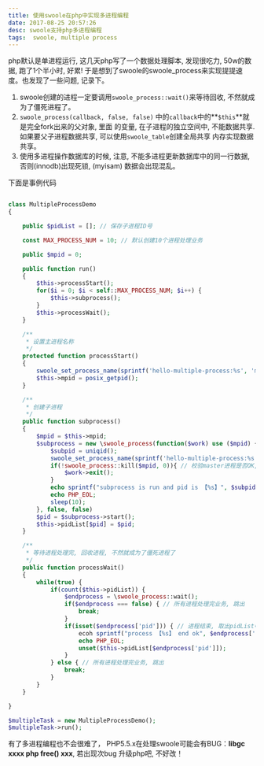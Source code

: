 ```yaml
---
title: 使用swoole在php中实现多进程编程
date: 2017-08-25 20:57:26
desc: swoole支持php多进程编程
tags:  swoole, multiple process
---
```


php默认是单进程运行, 这几天php写了一个数据处理脚本, 发现很吃力, 50w的数据, 跑了1个半小时, 好累!
于是想到了swoole的swoole_process来实现提提速度。也发现了一些问题, 记录下。

1. swoole创建的进程一定要调用`swoole_process::wait()`来等待回收, 不然就成为了僵死进程了。
2. `swoole_process(callback, false, false)` 中的`callback`中的**`$this`**就是完全fork出来的父对象, 里面
的变量, 在子进程的独立空间中, 不能数据共享. 如果要父子进程数据共享, 可以使用`swoole_table`创建全局共享
内存实现数据共享。
3. 使用多进程操作数据库的时候, 注意, 不能多进程更新数据库中的同一行数据, 否则(innodb)出现死锁, (myisam)
数据会出现混乱。

下面是事例代码

```php

class MultipleProcessDemo 
{

    public $pidList = []; // 保存子进程ID号

    const MAX_PROCESS_NUM = 10; // 默认创建10个进程处理业务

    public $mpid = 0;

    public function run() 
    {
        $this->processStart();
        for($i = 0; $i < self::MAX_PROCESS_NUM; $i++) {
            $this->subprocess();
        }
        $this->processWait();
    }

    /**
     * 设置主进程名称
     */
    protected function processStart()
    {
        swoole_set_process_name(sprintf('hello-multiple-process:%s', 'master'));
        $this->mpid = posix_getpid();
    }

    /**
     * 创建子进程
     */
    public function subprocess()
    {
        $mpid = $this->mpid;
        $subprocess = new \swoole_process(function($work) use ($mpid) {
            $subpid = uniqid();
            swoole_set_process_name(sprintf('hello-multiple-process:%s', $subpid));
            if(!swoole_process::kill($mpid, 0)){ // 校验master进程是否OK, 
                $work->exit();
            }
            echo sprintf("subprocess is run and pid is 【%s】", $subpid);
            echo PHP_EOL;
            sleep(10);
        }, false, false)
        $pid = $subprocess->start();
        $this->pidList[$pid] = $pid;
    }

    /**
     * 等待进程处理完, 回收进程, 不然就成为了僵死进程了
     */
    public function processWait()
    {
        while(true) {
            if(count($this->pidList)) {
                $endprocess = \swoole_process::wait();
                if($endprocess === false) { // 所有进程处理完业务, 跳出
                    break;
                }
                if(isset($endprocess['pid'])) { // 进程结束, 取出pidList中的数量
                    ecoh sprintf("process 【%s】 end ok", $endprocess['pid']);
                    echo PHP_EOL;
                    unset($this->pidList[$endprocess['pid']]);
                }
            } else { // 所有进程处理完业务, 跳出
                break;
            }
        }
    }

}

$multipleTask = new MultipleProcessDemo();
$multipleTask->run();

```

有了多进程编程也不会很难了， PHP5.5.x在处理swoole可能会有BUG：**libgc xxxx php free() xxx**, 若出现次bug
升级php吧, 不好改！
